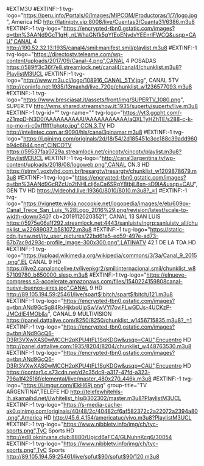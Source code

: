   #EXTM3U
  #EXTINF:-1 tvg-logo="https://peru.info/Portals/0/Images/MIPCOM/Productoras/1/7/logo.jpg", America HD
  http://latiniptv.vip:8008/live/Cuentas3/Cuanta31/6386.m3u8
  #EXTINF:-1 tvg-logo="https://encrypted-tbn0.gstatic.com/images?q=tbn%3AANd9GcT1gHj_nLWhaGNfk5gYfEoENvdvYEEnrlFWCQ&usqp=CAU",CANAL 4
  http://190.52.32.13:1935/canal4/smil:manifest.smil/playlist.m3u8
  #EXTINF:-1 tvg-logo="https://directostv.teleame.com/wp-content/uploads/2017/09/Canal-4.png",CANAL 4 POSADAS
	https://589ff3c36f7e8.streamlock.net/canal4/canal4/chunklist.m3u8?PlaylistM3UCL
	#EXTINF:-1 tvg-logo="http://www.m3u.cl/logo/108916_CANAL_5TV.jpg", CANAL 5TV
	http://coninfo.net:1935/13maxhd/live_720p/chunklist_w1236577093.m3u8
	#EXTINF:-1 tvg-logo="https://www.bresciasat.it/assets/front/img/SUPERTV_1080.png", SUPER.TV
	http://wms.shared.streamshow.it:1935/supertv/supertv/live.m3u8
	#EXTINF:-1 tvg-id="" tvg-name="" tvg-logo="https://yt3.ggpht.com/-zZ1mqD-N3D0/AAAAAAAAAAI/AAAAAAAAAAA/aQXLTyHZhTE/s288-c-k-no-mo-rj-c0xffffff/photo.jpg",CCN.3.TV HD
	http://intelintec.com.ar:9090/hls/canal3pinamar.m3u8
	#EXTINF:-1 tvg-logo="https://i.pinimg.com/originals/2d/18/54/2d185451c3cc188c39add960b94c6844.png",CINCOTV
	https://59537faa0729a.streamlock.net/cincotv/cincotv/playlist.m3u8?PlaylistM3UCL
	#EXTINF:-1 tvg-logo="http://canal3argentina.tv/wp-content/uploads/2018/08/logoweb.png",CANAL CN.3 HD
	https://stmv1.voxtvhd.com.br/tresargtv/tresargtv/chunklist_w1209878679.m3u8
	#EXTINF:-1 tvg-logo="https://encrypted-tbn0.gstatic.com/images?q=tbn%3AANd9GcRZcUo2tNHLclj6aCa6SRgY8tbjL8xn-sD9IA&usqp=CAU", GEN TV HD
	https://videohd.live:19360/8010/8010.m3u8?_=1
	#EXTINF:-1 tvg-logo="https://vignette.wikia.nocookie.net/logopedia/images/e/eb/609px-Canal_Trece_San_Luis_%28Logo_2016%29.png/revision/latest/scale-to-width-down/340?  cb=20191120203521", CANAL 13 SAN LUIS
	https://5975e06a1f292.streamlock.net:4443/sanluistv/ngrp:sanluistv_all/chunklist_w22689037_b581072.m3u8
	#EXTINF:-1 tvg-logo="https://static-cdn.jtvnw.net/jtv_user_pictures/22bd61a5-ed59-497e-ad73-67b7ac9d293c-profile_image-300x300.png",LATINATV 42.1 DE LA TDA.HD
	#EXTINF:-1 tvg-logo="https://upload.wikimedia.org/wikipedia/commons/3/3a/Canal_9_2015.png",EL CANAL 9 HD
	https://live2.canaloncelive.tv/livepkgr2/smil:internacional.smil/chunklist_w857109780_b850000_slesp.m3u8
	#EXTINF:-1 tvg-logo="https://elnueve-compress.s3-accelerate.amazonaws.com/files/1540224159808canal-nueve-buenos-aires.jpg",CANAL 9 HD
	http://89.105.194.59:25461/live/spart$!bitch/spart$!bitch/121.m3u8
	#EXTINF:-1 tvg-logo="https://encrypted-tbn0.gstatic.com/images?q=tbn:ANd9GcSg84RxHjkboUjpSwVwVYl7oviFLwGDJs-4UCKzP-JMCdIE4MOb&s", CANAL.9 MULTIVISION
	https://panel.dattalive.com/8250/8250/chunklist_w1456715835.m3u8?_=1
	#EXTINF:-1 tvg-logo="https://encrypted-tbn0.gstatic.com/images?q=tbn:ANd9GcQ6-D3Rt3VXwXAS0wMCCH2pKPU4tFL1SgKDGw&usqp=CAU",Encuentro HD
	http://panel.dattalive.com:1935/8204/8204/chunklist_w448763530.m3u8
	#EXTINF:-1 tvg-logo="https://encrypted-tbn0.gstatic.com/images?q=tbn:ANd9GcQ6-D3Rt3VXwXAS0wMCCH2pKPU4tFL1SgKDGw&usqp=CAU",Encuentro HD
	https://contar1.c.s73cdn.net/d2c35dc9-a317-47fd-a323-796a1f42516f/elemental/live/master_480x270_446k.m3u8
	#EXTINF:-1 tvg-logo="https://i.imgur.com/jEkH6Rj.png" group-title="TV ARGENTINA",TELEFE HD
	http://telefewhitehls-lh.akamaihd.net/i/whitelist_hls@302302/master.m3u8?PlaylistM3UCL
  #EXTINF:-1 tvg-logo="https://s-media-cache-ak0.pinimg.com/originals/40/48/2c/40482cf6af582372c2a22072a2394a80.png",America HD
	http://45.6.4.154/americatuc/vivo.m3u8?PlaylistM3UCL
  	#EXTINF:-1 tvg-logo="https://www.nibbletv.info/img/ch/tyc-sports.png",TyC Sports HD
	http://ed8.oknirvana.club:8880/Upjcd6aFC4/GLNuhnKcg6/30054
	#EXTINF:-1 tvg-logo="https://www.nibbletv.info/img/ch/tyc-sports.png",TyC Sports 
	http://89.105.194.59:25461/live/spfut$90/spfut$90/120.m3u8
